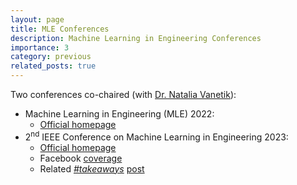```yaml
---
layout: page
title: MLE Conferences
description: Machine Learning in Engineering Conferences
importance: 3
category: previous
related_posts: true
---
```


Two conferences co-chaired (with [Dr. Natalia Vanetik](https://en.sce.ac.il/faculty/natalia-vanetik)):
* Machine Learning in Engineering (MLE) 2022:
	* [Official homepage](https://en.sce.ac.il/news/mle_2022_conference)
* 2<sup>nd</sup> IEEE Conference on Machine Learning in Engineering 2023:
	* [Official homepage](https://en.sce.ac.il/news/mle_2023_conference)
	* Facebook [coverage](https://www.facebook.com/SCE.Bsc/posts/pfbid0YtBdVnLMFF3QW2PUPEhWU3VV2DABrBB96svTN2vbmkurvVJFUzfkHexyuDqx8Bwyl)
	* Related [*#takeaways*](https://bykhov.github.io/blog/tag/takeaways/) [post](https://bykhov.github.io/blog/2023/MLE2/)